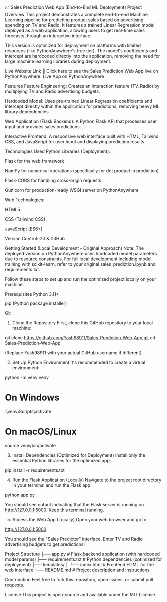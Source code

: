 📈 Sales Prediction Web App (End-to-End ML Deployment)
Project Overview
This project demonstrates a complete end-to-end Machine Learning pipeline for predicting product sales based on advertising spending on TV and Radio. It features a trained Linear Regression model deployed as a web application, allowing users to get real-time sales forecasts through an interactive interface.

This version is optimized for deployment on platforms with limited resources (like PythonAnywhere's free tier). The model's coefficients and intercept are hardcoded directly into the application, removing the need for large machine learning libraries during deployment.

Live Website Link 🎉
Click here to see the Sales Prediction Web App live on PythonAnywhere:
Live App on PythonAnywhere

Features
Feature Engineering: Creates an interaction feature (TV_Radio) by multiplying TV and Radio advertising budgets.

Hardcoded Model: Uses pre-trained Linear Regression coefficients and intercept directly within the application for predictions, removing heavy ML library dependencies.

Web Application (Flask Backend): A Python Flask API that processes user input and provides sales predictions.

Interactive Frontend: A responsive web interface built with HTML, Tailwind CSS, and JavaScript for user input and displaying prediction results.

Technologies Used
Python Libraries (Deployment):

Flask for the web framework

NumPy for numerical operations (specifically for dot product in prediction)

Flask-CORS for handling cross-origin requests

Gunicorn for production-ready WSGI server on PythonAnywhere

Web Technologies:

HTML5

CSS (Tailwind CSS)

JavaScript (ES6+)

Version Control: Git & GitHub

Getting Started (Local Development - Original Approach)
Note: The deployed version on PythonAnywhere uses hardcoded model parameters due to resource constraints. For full local development including model training with scikit-learn, refer to your original sales_prediction.ipynb and requirements.txt.

Follow these steps to set up and run the optimized project locally on your machine.

Prerequisites
Python 3.11+

pip (Python package installer)

Git

1. Clone the Repository
First, clone this GitHub repository to your local machine:

git clone https://github.com/Yash98911/Sales-Prediction-Web-App.git
cd Sales-Prediction-Web-App

(Replace Yash98911 with your actual GitHub username if different)

2. Set Up Python Environment
It's recommended to create a virtual environment:

python -m venv venv
# On Windows
.\venv\Scripts\activate
# On macOS/Linux
source venv/bin/activate

3. Install Dependencies (Optimized for Deployment)
Install only the essential Python libraries for the optimized app:

pip install -r requirements.txt

4. Run the Flask Application (Locally)
Navigate to the project root directory in your terminal and run the Flask app:

python app.py

You should see output indicating that the Flask server is running on http://127.0.0.1:5000. Keep this terminal running.

5. Access the Web App (Locally)
Open your web browser and go to:

http://127.0.0.1:5000

You should see the "Sales Predictor" interface. Enter TV and Radio advertising budgets to get predictions!

Project Structure
├── app.py                      # Flask backend application (with hardcoded model params)
├── requirements.txt            # Python dependencies (optimized for deployment)
├── templates/
│   └── index.html              # Frontend HTML for the web interface
└── README.md                   # Project description and instructions

Contribution
Feel free to fork this repository, open issues, or submit pull requests.

License
This project is open-source and available under the MIT License.
